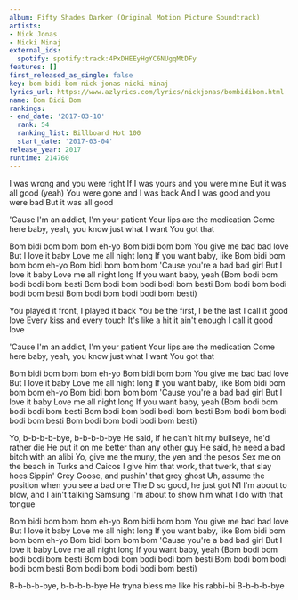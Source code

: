 ```yaml
---
album: Fifty Shades Darker (Original Motion Picture Soundtrack)
artists:
- Nick Jonas
- Nicki Minaj
external_ids:
  spotify: spotify:track:4PxDHEEyHgYC6NUgqMtDFy
features: []
first_released_as_single: false
key: bom-bidi-bom-nick-jonas-nicki-minaj
lyrics_url: https://www.azlyrics.com/lyrics/nickjonas/bombidibom.html
name: Bom Bidi Bom
rankings:
- end_date: '2017-03-10'
  rank: 54
  ranking_list: Billboard Hot 100
  start_date: '2017-03-04'
release_year: 2017
runtime: 214760
---
```

I was wrong and you were right
If I was yours and you were mine
But it was all good (yeah)
You were gone and I was back
And I was good and you were bad
But it was all good

'Cause I'm an addict, I'm your patient
Your lips are the medication
Come here baby, yeah, you know just what I want
You got that

Bom bidi bom bom bom eh-yo
Bom bidi bom bom
You give me bad bad love
But I love it baby
Love me all night long
If you want baby, like
Bom bidi bom bom bom eh-yo
Bom bidi bom bom bom
'Cause you're a bad bad girl
But I love it baby
Love me all night long
If you want baby, yeah
(Bom bodi bom bodi bodi bom besti
Bom bodi bom bodi bodi bom besti
Bom bodi bom bodi bodi bom besti
Bom bodi bom bodi bodi bom besti)

You played it front, I played it back
You be the first, I be the last
I call it good love
Every kiss and every touch
It's like a hit it ain't enough
I call it good love

'Cause I'm an addict, I'm your patient
Your lips are the medication
Come here baby, yeah, you know just what I want
You got that

Bom bidi bom bom bom eh-yo
Bom bidi bom bom
You give me bad bad love
But I love it baby
Love me all night long
If you want baby, like
Bom bidi bom bom bom eh-yo
Bom bidi bom bom bom
'Cause you're a bad bad girl
But I love it baby
Love me all night long
If you want baby, yeah
(Bom bodi bom bodi bodi bom besti
Bom bodi bom bodi bodi bom besti
Bom bodi bom bodi bodi bom besti
Bom bodi bom bodi bodi bom besti)


Yo, b-b-b-b-bye, b-b-b-b-bye
He said, if he can't hit my bullseye, he'd rather die
He put it on me better than any other guy
He said, he need a bad bitch with an alibi
Yo, give me the muny, the yen and the pesos
Sex me on the beach in Turks and Caicos
I give him that work, that twerk, that slay hoes
Sippin' Grey Goose, and pushin' that grey ghost
Uh, assume the position when you see a bad one
The D so good, he just got N1
I'm about to blow, and I ain't talking Samsung
I'm about to show him what I do with that tongue


Bom bidi bom bom bom eh-yo
Bom bidi bom bom
You give me bad bad love
But I love it baby
Love me all night long
If you want baby, like
Bom bidi bom bom bom eh-yo
Bom bidi bom bom bom
'Cause you're a bad bad girl
But I love it baby
Love me all night long
If you want baby, yeah
(Bom bodi bom bodi bodi bom besti
Bom bodi bom bodi bodi bom besti
Bom bodi bom bodi bodi bom besti
Bom bodi bom bodi bodi bom besti)


B-b-b-b-bye, b-b-b-b-bye
He tryna bless me like his rabbi-bi
B-b-b-b-bye
